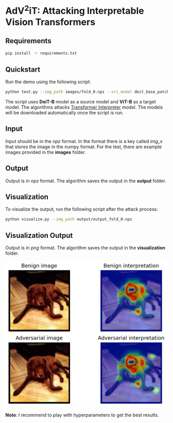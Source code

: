 # AdV<sup>2</sup>iT: Attacking Interpretable Vision Transformers


## Requirements
```bash
pip install -r requirements.txt
```

## Quickstart
Run the demo using the following script:
```bash
python test.py --img_path images/fold_0.npz --src_model deit_base_patch16_224 --tar_model lrp_b --attack_type pgd --eps 8 --index “all” --batch_size 1
```

The script uses **DeiT-B** model as a source model and **ViT-B** as a target model. The algorithms attacks [Transformer Interpreter](https://github.com/hila-chefer/Transformer-Explainability) model. The models will be downloaded automatically once the script is run. 


## Input
Input should be in the _npz_ format. In the format there is a key called _img_x_ that stores the image in the numpy format. For the test, there are example images provided in the **images** folder.

## Output
Output is in _npz_ format. The algorithm saves the output in the **output** folder.


## Visualization
To visualize the output, run the following script after the attack process:
```bash
python visualize.py --img_path output/output_fold_0.npz
```

## Visualization Output
Output is in _png_ format. The algorithm saves the output in the **visualization** folder.

![alt text](visualization/example_output.png)


**Note**: I recommend to play with hyperparameters to get the best results.
